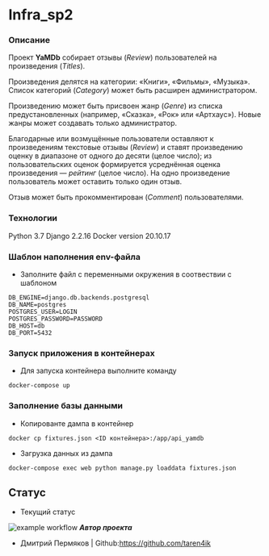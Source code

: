 # Infra_sp2

### Описание
Проект **YaMDb** собирает отзывы (*Review*) пользователей на произведения (*Titles*).

Произведения делятся на категории: «Книги», «Фильмы», «Музыка». Список категорий (*Category*) может быть расширен администратором.

Произведению может быть присвоен жанр (*Genre*) из списка предустановленных (например, «Сказка», «Рок» или «Артхаус»). Новые жанры может создавать только администратор.

Благодарные или возмущённые пользователи оставляют к произведениям текстовые отзывы (*Review*) и ставят произведению оценку в диапазоне от одного до десяти (целое число); из пользовательских оценок формируется усреднённая оценка произведения — *рейтинг* (целое число). На одно произведение пользователь может оставить только один отзыв.

Отзыв может быть прокомментирован (*Сomment*) пользователями.

### Технологии
Python 3.7
Django 2.2.16
Docker version 20.10.17

### Шаблон наполнения env-файла
* Заполните файл с переменными окружения в соотвествии с шаблоном
```
DB_ENGINE=django.db.backends.postgresql
DB_NAME=postgres
POSTGRES_USER=LOGIN
POSTGRES_PASSWORD=PASSWORD
DB_HOST=db
DB_PORT=5432
```

### Запуск приложения в контейнерах
* Для запуска контейнера выполните команду
```
docker-compose up 
```
### Заполнение базы данными
* Копированте дампа в контейнер
```
docker cp fixtures.json <ID контейнера>:/app/api_yamdb
```

* Загрузка данных из дампа
```
docker-compose exec web python manage.py loaddata fixtures.json
```
## Статус
* Текущий статус


![example workflow](https://https://github.com/taren4ik/yamdb_final/actions/workflows/yamdb_workflow.yml/badge.svg)
***Автор проекта***
* Дмитрий Пермяков | Github:https://github.com/taren4ik 

